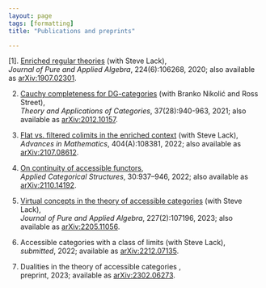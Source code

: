 ```yaml
---
layout: page
tags: [formatting]
title: "Publications and preprints"

---
```




[1]. [Enriched regular theories](https://doi.org/10.1016/j.jpaa.2019.106268) (with Steve Lack), <br>
    *Journal of Pure and Applied Algebra*, 224(6):106268, 2020; also available as [arXiv:1907.02301](https://arxiv.org/abs/1907.02301). 

2. [Cauchy completeness for DG-categories](http://www.tac.mta.ca/tac/volumes/37/28/37-28abs.html) (with Branko Nikolić and Ross Street), <br>
*Theory and Applications of Categories*, 37(28):940-963, 2021; also available as [arXiv:2012.10157](https://arxiv.org/abs/2012.10157). 

3. [Flat vs. filtered colimits in the enriched context](https://doi.org/10.1016/j.aim.2022.108381) (with Steve Lack), <br>
*Advances in Mathematics*, 404(A):108381, 2022; also available as [arXiv:2107.08612](https://arxiv.org/abs/2107.08612).

4. [On continuity of accessible functors](https://doi.org/10.1007/s10485-022-09677-x), <br>
*Applied Categorical Structures*, 30:937–946, 2022; also available as [arXiv:2110.14192](https://arxiv.org/abs/2110.14192).

5. [Virtual concepts in the theory of accessible categories](https://doi.org/10.1016/j.jpaa.2022.107196) (with Steve Lack), <br>
*Journal of Pure and Applied Algebra*, 227(2):107196, 2023; also available as [arXiv:2205.11056](https://arxiv.org/abs/2205.11056).

6. Accessible categories with a class of limits (with Steve Lack), <br>
*submitted*, 2022; available as [arXiv:2212.07135](https://arxiv.org/abs/2212.07135).

7. Dualities in the theory of accessible categories , <br>
preprint, 2023; available as [arXiv:2302.06273](https://arxiv.org/abs/2302.06273).



